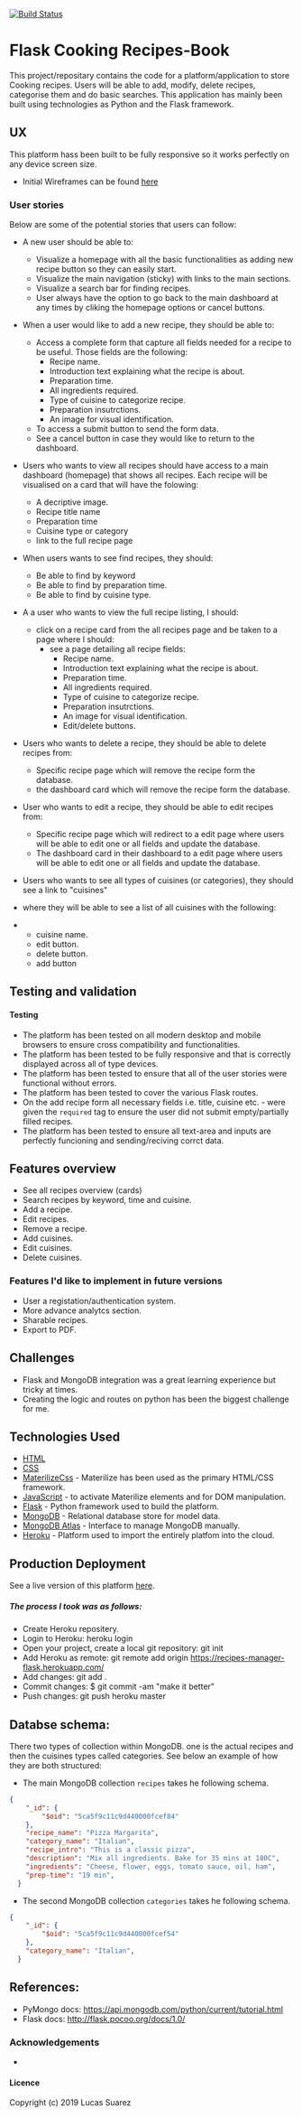 [![Build Status](https://recipes-manager-flask.herokuapp.com/)](https://recipes-manager-flask.herokuapp.com/)
# Flask Cooking Recipes-Book
This project/repositary contains the code for a platform/application to store Cooking recipes. Users will be able to add, modify, delete recipes, categorise them and do basic searches.
This application has mainly been built using technologies as Python and the Flask framework.

## UX
This platform hass been built to be fully responsive so it works perfectly on any device screen size.

- Initial Wireframes can be found [here](https://)

### User stories

Below are some of the potential stories that users can follow:

- A new user should be able to:
    - Visualize a homepage with all the basic functionalities as adding new recipe button so they can easily start.
    - Visualize the main navigation (sticky) with links to the main sections.
    - Visualize a search bar for finding recipes.
    - User always have the option to go back to the main dashboard at any times by cliking the homepage options or cancel buttons.

- When a user would like to add a new recipe, they should be able to:
    - Access a complete form that capture all fields needed for a recipe to be useful. Those fields are the following:
        - Recipe name. 
        - Introduction text explaining what the recipe is about.
        - Preparation time.
        - All ingredients required.
        - Type of cuisine to categorize recipe.
        - Preparation insutrctions.
        - An image for visual identification.
    - To access a submit button to send the form data.
    - See a cancel button in case they would like to return to the dashboard.

- Users who wants to view all recipes should have access to a main dashboard (homepage) that shows all recipes. Each recipe will be visualised on a card that will have the folowing:
    - A decriptive image.
    - Recipe title name
    - Preparation time
    - Cuisine type or category
    - link to the full recipe page

- When users wants to see find recipes, they should:
    - Be able to find by keyword
    - Be able to find by preparation time.
    - Be able to find by cuisine type.


- A a user who wants to view the full recipe listing, I should:
    - click on a recipe card from the all recipes page and be taken to a page where I should:
        - see a page detailing all recipe fields:
            - Recipe name. 
            - Introduction text explaining what the recipe is about.
            - Preparation time.
            - All ingredients required.
            - Type of cuisine to categorize recipe.
            - Preparation insutrctions.
            - An image for visual identification.
            - Edit/delete buttons.

- Users who wants to delete a recipe, they should be able to delete recipes from:
     - Specific recipe page which will remove the recipe form the database.
     - the dashboard card which will remove the recipe form the database.

- User who wants to edit a recipe, they should be able to edit recipes from:
     - Specific recipe page which will redirect to a edit page where users will be able to edit one or all fields and update the database.
     - The dashboard card in their dashboard to a edit page where users will be able to edit one or all fields and update the database.

- Users who wants to see all types of cuisines (or categories), they should see a link to "cuisines" 
- where they will be able to see a list of all cuisines with the following:
- 
    - cuisine name.
    - edit button.
    - delete button.
    - add button


## Testing and validation
#### Testing
- The platform has been tested on all modern desktop and mobile browsers to ensure cross compatibility and functionalities.
- The platform has been tested to be fully responsive and that is correctly displayed across all of type devices.
- The platform has been tested to ensure that all of the user stories were functional without errors.
- The platform has been tested to cover the various Flask routes. 
- On the add recipe form all necessary fields i.e. title, cuisine etc. - were given the `required` tag to ensure the user did not submit empty/partially filled recipes.
- The platform has been tested to ensure all text-area and inputs are perfectly funcioning and sending/reciving corrct data.


## Features overview
- See all recipes overview (cards)
- Search recipes by keyword, time and cuisine.
- Add a recipe.
- Edit recipes.
- Remove a recipe.
- Add cuisines.
- Edit cuisines.
- Delete cuisines.

### Features I'd like to implement in future versions
- User a registation/authentication system.
- More advance analytcs section.
- Sharable recipes.
- Export to PDF.


## Challenges
- Flask and MongoDB integration was a great learning experience but tricky at times. 
- Creating the logic and routes on python has been the biggest challenge for me.


## Technologies Used

- [HTML](https://developer.mozilla.org/en-US/docs/Learn/HTML)
- [CSS](https://developer.mozilla.org/en-US/docs/Web/CSS)
- [MaterilizeCss](https://materializecss.com) - Materilize has been used as the primary HTML/CSS framework.
- [JavaScript](https://developer.mozilla.org/bm/docs/Web/JavaScript) - to activate Materilize elements and for DOM manipulation.
- [Flask](http://flask.pocoo.org/) - Python framework used to build the platform. 
- [MongoDB](https://www.mongodb.com/) - Relational database store for model data.
- [MongoDB Atlas](https://www.mongodb.com/cloud/atlas) - Interface to manage MongoDB manually.
- [Heroku](https://www.heroku.com/) - Platform used to import the entirely platfom into the cloud.


## Production Deployment

See a live version of this platform [here](https://recipes-manager-flask.herokuapp.com/).

##### The process I took was as follows:

- Create Heroku repositery.
- Login to Heroku: heroku login
- Open your project, create a local git repository: git init
- Add Heroku as remote: git remote add origin https://recipes-manager-flask.herokuapp.com/
- Add changes: git add .
- Commit changes: $ git commit -am "make it better"
- Push changes: git push heroku master


## Databse schema:

There two types of collection within MongoDB. one is the actual recipes and then the cuisines types called categories. See below an example of how they are both structured:

- The main MongoDB collection `recipes` takes he following schema.

```json
{
    "_id": {
        "$oid": "5ca5f9c11c9d440000fcef84"
    },
    "recipe_name": "Pizza Margarita",
    "category_name": "Italian",
    "recipe_intro": "This is a classic pizza",
    "description": "Mix all ingredients. Bake for 35 mins at 180C",
    "ingredients": "Cheese, flower, eggs, tomato sauce, oil, ham",
    "prep-time": "19 min",
  }
```
- The second MongoDB collection `categories` takes he following schema.

```json
{
    "_id": {
        "$oid": "5ca5f9c11c9d440000fcef54"
    },
    "category_name": "Italian",
  }
```

## References:
- PyMongo docs: https://api.mongodb.com/python/current/tutorial.html
- Flask docs: http://flask.pocoo.org/docs/1.0/

### Acknowledgements

-

#### Licence
Copyright (c) 2019 Lucas Suarez